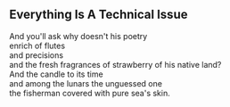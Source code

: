Everything Is A Technical Issue
-------------------------------
And you'll ask why doesn't his poetry  
enrich of flutes  
and precisions  
and the fresh fragrances of strawberry of his native land?  
And the candle to its time  
and among the lunars the unguessed one  
the fisherman covered with pure sea's skin.  
